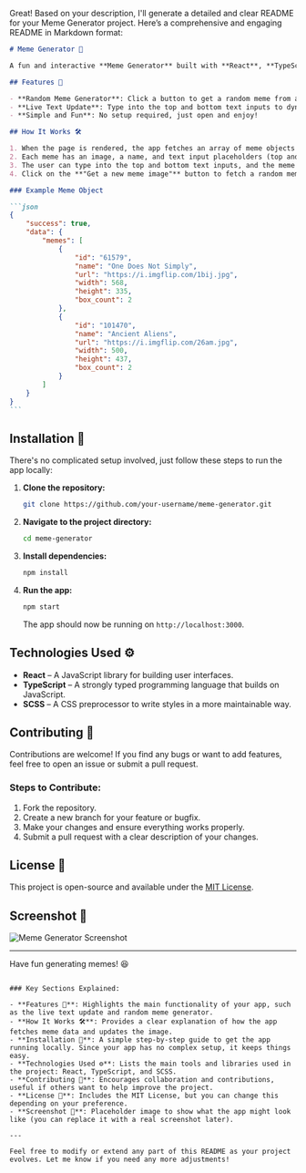 Great! Based on your description, I'll generate a detailed and clear README for your Meme Generator project. Here’s a comprehensive and engaging README in Markdown format:

````markdown
# Meme Generator 🎉

A fun and interactive **Meme Generator** built with **React**, **TypeScript**, and **SCSS**. This project allows users to generate memes with custom text on them. You can choose a random meme, type your own text for the top and bottom captions, and watch the meme update live as you type! 🤣

## Features 🚀

- **Random Meme Generator**: Click a button to get a random meme from an array of memes.
- **Live Text Update**: Type into the top and bottom text inputs to dynamically change the text on the meme.
- **Simple and Fun**: No setup required, just open and enjoy!

## How It Works 🛠️

1. When the page is rendered, the app fetches an array of meme objects from an API.
2. Each meme has an image, a name, and text input placeholders (top and bottom text).
3. The user can type into the top and bottom text inputs, and the meme image will dynamically update with the new text as you type.
4. Click on the **"Get a new meme image"** button to fetch a random meme from the array and display it.

### Example Meme Object

```json
{
	"success": true,
	"data": {
		"memes": [
			{
				"id": "61579",
				"name": "One Does Not Simply",
				"url": "https://i.imgflip.com/1bij.jpg",
				"width": 568,
				"height": 335,
				"box_count": 2
			},
			{
				"id": "101470",
				"name": "Ancient Aliens",
				"url": "https://i.imgflip.com/26am.jpg",
				"width": 500,
				"height": 437,
				"box_count": 2
			}
		]
	}
}
```
````

## Installation 🔧

There's no complicated setup involved, just follow these steps to run the app locally:

1. **Clone the repository:**

   ```bash
   git clone https://github.com/your-username/meme-generator.git
   ```

2. **Navigate to the project directory:**

   ```bash
   cd meme-generator
   ```

3. **Install dependencies:**

   ```bash
   npm install
   ```

4. **Run the app:**

   ```bash
   npm start
   ```

   The app should now be running on `http://localhost:3000`.

## Technologies Used ⚙️

- **React** – A JavaScript library for building user interfaces.
- **TypeScript** – A strongly typed programming language that builds on JavaScript.
- **SCSS** – A CSS preprocessor to write styles in a more maintainable way.

## Contributing 🤝

Contributions are welcome! If you find any bugs or want to add features, feel free to open an issue or submit a pull request.

### Steps to Contribute:

1. Fork the repository.
2. Create a new branch for your feature or bugfix.
3. Make your changes and ensure everything works properly.
4. Submit a pull request with a clear description of your changes.

## License 📄

This project is open-source and available under the [MIT License](LICENSE).

## Screenshot 📸

![Meme Generator Screenshot](https://via.placeholder.com/800x400.png?text=Meme+Generator+Example)

---

Have fun generating memes! 😆

```

### Key Sections Explained:

- **Features 🚀**: Highlights the main functionality of your app, such as the live text update and random meme generator.
- **How It Works 🛠️**: Provides a clear explanation of how the app fetches meme data and updates the image.
- **Installation 🔧**: A simple step-by-step guide to get the app running locally. Since your app has no complex setup, it keeps things easy.
- **Technologies Used ⚙️**: Lists the main tools and libraries used in the project: React, TypeScript, and SCSS.
- **Contributing 🤝**: Encourages collaboration and contributions, useful if others want to help improve the project.
- **License 📄**: Includes the MIT License, but you can change this depending on your preference.
- **Screenshot 📸**: Placeholder image to show what the app might look like (you can replace it with a real screenshot later).

---

Feel free to modify or extend any part of this README as your project evolves. Let me know if you need any more adjustments!
```
